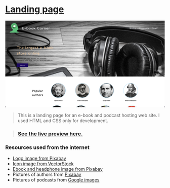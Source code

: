 # [Landing page](https://github.com/leulyk/book-store/blob/main/README.md)

<img src="images/preview.png" />

> This is a landing page for an e-book and podcast hosting web site. I used HTML and CSS only for development.

> ### [See the live preview here.](https://leulyk.github.io/ebook-store-landing-page/)

### Resources used from the internet

- [Logo image from Pixabay](https://pixabay.com/illustrations/icon-head-profile-headphones-1243679/)
- [Icon image from VectorStock](https://www.vectorstock.com/royalty-free-vector/ebook-icon-vector-4026560)
- [Ebook and headphone image from Pixabay](https://pixabay.com/photos/ebook-headphone-relax-leisure-cozy-5066154/)
- Pictures of authors from [Pixabay](https://pixabay.com)
- Pictures of podcasts from [Google images](images.google.com)

